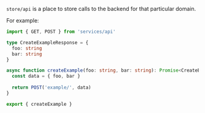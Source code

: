 `store/api` is a place to store calls to the backend for that particular domain.

For example:

```typescript
import { GET, POST } from 'services/api'

type CreateExampleResponse = {
  foo: string
  bar: string
}

async function createExample(foo: string, bar: string): Promise<CreateExampleResponse> {
  const data = { foo, bar }
  
  return POST('example/', data)
}

export { createExample }
```
